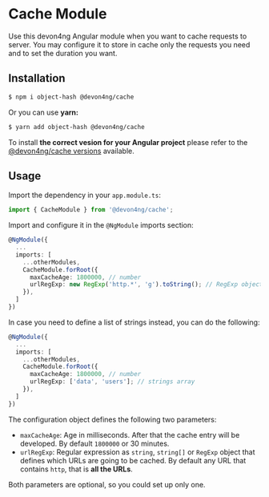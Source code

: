 # Cache Module

Use this devon4ng Angular module when you want to cache requests to server. You may configure it to store in cache only the requests you need and to set the duration you want.

## Installation

```bash
$ npm i object-hash @devon4ng/cache
```

Or you can use **yarn:**

```bash
$ yarn add object-hash @devon4ng/cache
```

To install **the correct vesion for your Angular project** please refer to the [@devon4ng/cache versions](https://www.npmjs.com/package/@devon4ng/cache?activeTab=versions) available.

## Usage

Import the dependency in your `app.module.ts`:

```typescript
import { CacheModule } from '@devon4ng/cache';
```

Import and configure it in the `@NgModule` imports section:

```typescript
@NgModule({
  ...
  imports: [
    ...otherModules,
    CacheModule.forRoot({
      maxCacheAge: 1800000, // number
      urlRegExp: new RegExp('http.*', 'g').toString(); // RegExp object or string
    }),
  ]
})
```

In case you need to define a list of strings instead, you can do the following:

```typescript
@NgModule({
  ...
  imports: [
    ...otherModules,
    CacheModule.forRoot({
      maxCacheAge: 1800000, // number
      urlRegExp: ['data', 'users']; // strings array
    }),
  ]
})
```

The configuration object defines the following two parameters:

- `maxCacheAge`: Age in milliseconds. After that the cache entry will be developed. By default `1800000` or 30 minutes.
- `urlRegExp`: Regular expression as `string`, `string[]` or `RegExp` object that defines which URLs are going to be cached. By default any URL that contains `http`, that is **all the URLs**.

Both parameters are optional, so you could set up only one.
